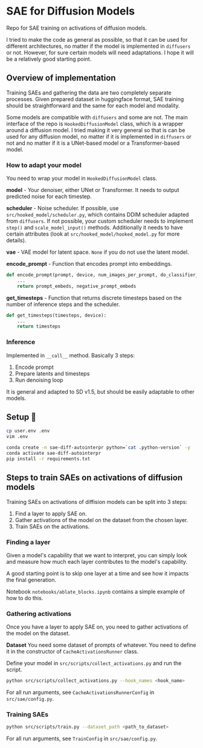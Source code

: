 # SAE for Diffusion Models

Repo for SAE training on activations of diffusion models.

I tried to make the code as general as possible, so that it can be used for different architectures, no matter if the model is implemented in `diffusers` or not.
However, for sure certain models will need adaptations. I hope it will be a relatively good starting point.

## Overview of implementation
Training SAEs and gathering the data are two completely separate processes. Given prepared dataset in huggingface format, SAE training should be straightforward and the same for each model and modality.

Some models are compatible with `diffusers` and some are not.
The main interface of the repo is `HookedDiffusionModel` class, which is a wrapper around a diffusion model.
I tried making it very general so that is can be used for any diffusion model, no matter if it is implemented in `diffusers` or not and no matter if it is a UNet-based model or a Transformer-based model.

### How to adapt your model
You need to wrap your model in `HookedDiffusionModel` class.

**model** - Your denoiser, either UNet or Transformer. It needs to output predicted noise for each timestep.

**scheduler** - Noise scheduler. If possible, use `src/hooked_model/scheduler.py`, which contains DDIM scheduler adapted from `diffusers`.
If not possible, your custom scheduler needs to implement `step()` and `scale_model_input()` methods. Additionally it needs to have certain attributes (look at `src/hooked_model/hooked_model.py` for more details).

**vae** - VAE model for latent space. `None` if you do not use the latent model.

**encode_prompt** - Function that encodes prompt into embeddings.
```python
def encode_prompt(prompt, device, num_images_per_prompt, do_classifier_free_guidance, negative_prompt):
    ...
    return prompt_embeds, negative_prompt_embeds
```

**get_timesteps** - Function that returns discrete timesteps based on the number of inference steps and the scheduler.
```python
def get_timesteps(timesteps, device):
    ...
    return timesteps
```


### Inference
Implemented in `__call__` method.
Basically 3 steps:
1. Encode prompt
2. Prepare latents and timesteps
3. Run denoising loop

It is general and adapted to SD v1.5, but should be easily adaptable to other models.

## Setup 🚀

```bash
cp user.env .env
vim .env
```

```bash
conda create -n sae-diff-autointerpr python=`cat .python-version` -y
conda activate sae-diff-autointerpr
pip install -r requirements.txt
```


## Steps to train SAEs on activations of diffusion models
Training SAEs on activations of diffision models can be split into 3 steps:

1. Find a layer to apply SAE on.
2. Gather activations of the model on the dataset from the chosen layer.
3. Train SAEs on the activations.

### Finding a layer

Given a model's capability that we want to interpret, you can simply look and measure how much each layer contributes to the model's capability.

A good starting point is to skip one layer at a time and see how it impacts the final generation.

Notebook `notebooks/ablate_blocks.ipynb` contains a simple example of how to do this.

### Gathering activations
Once you have a layer to apply SAE on, you need to gather activations of the model on the dataset.

**Dataset**
You need some dataset of prompts of whatever. You need to define it in the constructor of `CacheActivationsRunner` class.

Define your model in `src/scripts/collect_activations.py` and run the script.
```bash
python src/scripts/collect_activations.py --hook_names <hook_name>
```

For all run arguments, see `CacheActivationsRunnerConfig` in `src/sae/config.py`.

### Training SAEs
```bash
python src/scripts/train.py --dataset_path <path_to_dataset>
```

For all run arguments, see `TrainConfig` in `src/sae/config.py`.
